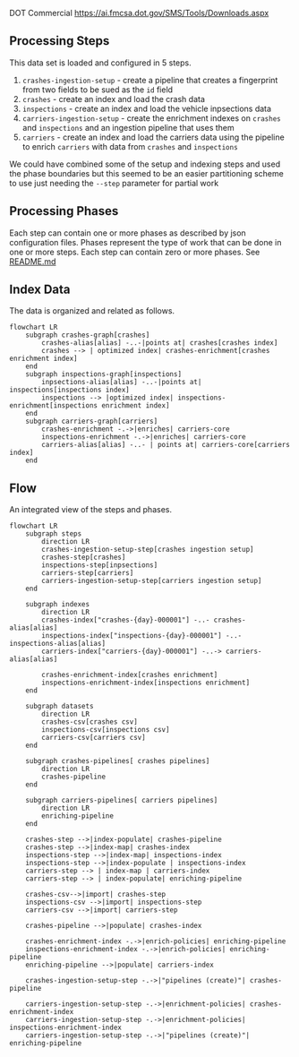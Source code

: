 DOT Commercial https://ai.fmcsa.dot.gov/SMS/Tools/Downloads.aspx

## Processing Steps

This data set is loaded and configured in 5 steps.
1. `crashes-ingestion-setup` - create a pipeline that creates a fingerprint from two fields to be sued as the `id` field
1. `crashes` - create an index and load the crash data
1. `inspections` - create an index and load the vehicle inpsections data
1. `carriers-ingestion-setup` - create the enrichment indexes on `crashes` and `inspections` and an ingestion pipeline that uses them
1. `carriers` - create an index and load the carriers data using the pipeline to enrich `carriers` with data from `crashes` and `inspections`

We could have combined some of the setup and indexing steps and used the phase boundaries but this seemed to be an easier partitioning scheme to use just needing the `--step` parameter for partial work

## Processing Phases
Each step can contain one or more phases as described by json configuration files. Phases represent the type of work that can be done in one or more steps.  Each step can contain zero or more phases.
See [README.md](../README.md)

## Index Data
The data is organized and related as follows.

```mermaid
flowchart LR
    subgraph crashes-graph[crashes]
        crashes-alias[alias] -..-|points at| crashes[crashes index]
        crashes --> | optimized index| crashes-enrichment[crashes enrichment index]
    end
    subgraph inspections-graph[inspections]
        inpsections-alias[alias] -..-|points at| inspections[inspections index]
        inspections --> |optimized index| inspections-enrichment[inspections enrichment index]
    end
    subgraph carriers-graph[carriers]
        crashes-enrichment -.->|enriches| carriers-core
        inspections-enrichment -.->|enriches| carriers-core
        carriers-alias[alias] -..- | points at| carriers-core[carriers index]
    end
```

## Flow
An integrated view of the steps and phases.

```mermaid
flowchart LR
    subgraph steps
        direction LR
        crashes-ingestion-setup-step[crashes ingestion setup]
        crashes-step[crashes]
        inspections-step[inpsections]
        carriers-step[carriers]
        carriers-ingestion-setup-step[carriers ingestion setup]
    end

    subgraph indexes
        direction LR
        crashes-index["crashes-{day}-000001"] -..- crashes-alias[alias]
        inspections-index["inspections-{day}-000001"] -..- inspections-alias[alias]
        carriers-index["carriers-{day}-000001"] -..-> carriers-alias[alias]

        crashes-enrichment-index[crashes enrichment]
        inspections-enrichment-index[inspections enrichment]
    end

    subgraph datasets
        direction LR
        crashes-csv[crashes csv]
        inspections-csv[inspections csv]
        carriers-csv[carriers csv]
    end

    subgraph crashes-pipelines[ crashes pipelines]
        direction LR
        crashes-pipeline
    end

    subgraph carriers-pipelines[ carriers pipelines]
        direction LR
        enriching-pipeline
    end

    crashes-step -->|index-populate| crashes-pipeline
    crashes-step -->|index-map| crashes-index
    inspections-step -->|index-map| inspections-index
    inspections-step -->|index-populate | inspections-index
    carriers-step --> | index-map | carriers-index
    carriers-step --> | index-populate| enriching-pipeline

    crashes-csv-->|import| crashes-step
    inspections-csv -->|import| inspections-step
    carriers-csv -->|import| carriers-step

    crashes-pipeline -->|populate| crashes-index

    crashes-enrichment-index -.->|enrich-policies| enriching-pipeline
    inspections-enrichment-index -.->|enrich-policies| enriching-pipeline
    enriching-pipeline -->|populate| carriers-index

    crashes-ingestion-setup-step -.->|"pipelines (create)"| crashes-pipeline

    carriers-ingestion-setup-step -.->|enrichment-policies| crashes-enrichment-index
    carriers-ingestion-setup-step -.->|enrichment-policies| inspections-enrichment-index
    carriers-ingestion-setup-step -.->|"pipelines (create)"| enriching-pipeline


```